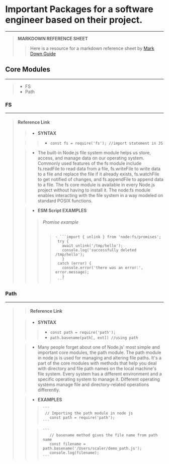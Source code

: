 # Important Packages for a software engineer based on their project.
---
> **MARKDOWN REFERENCE SHEET**
>> Here is a resource for a markdown reference sheet by [Mark Down Guide](https://www.markdownguide.org/basic-syntax/)

## Core Modules
---
>
> - FS
> - Path
  
### **FS**
---
>
> #### Reference Link
>   
>>   - **__SYNTAX__**
>  
>>>  - ```const fs = require('fs'); //import statement in JS ```
>   
>>  - The built-in Node.js file system module helps us store, 
>    access, and manage data on our operating system. Commonly used 
>    features of the fs module include fs.readFile to read data from a 
>    file, fs.writeFile to write data to a file and replace the file if 
>    it already exists, fs.watchFile to get notified of changes, and 
>    fs.appendFile to append data to a file. The fs core module is available 
>    in every Node.js project without having to install it.
>    The node:fs module enables interacting with the file system in a way
>    modeled on standard POSIX functions.
>   
>>   - **__ESM Script EXAMPLES__**
>>>  ###### Promise example
>>>>     - ```import { unlink } from 'node:fs/promises';
>>>>      try {
>>>>        await unlink('/tmp/hello');
>>>>        console.log('successfully deleted /tmp/hello');
>>>>        }
>>>>      catch (error) {
>>>>        console.error('there was an error:', error.message);
>>>>        }
>>>>      ```
   
### **Path**
---
>
>>   #### Reference Link
>>>
>
>>   - **__SYNTAX__**
>>   
>>>   - ```const path = require('path');```
>>>   - ```path.basename(path[, ext]) //using path```
>   
>>   - Many people forget about one of Node.js' most simple and important 
>>    core modules, the path module. The path module in node js is used for 
>>    managing and altering file paths. It's a part of the core modules with 
>>   methods that help you deal with directory and file path names on the local 
>>    machine's file system. Every system has a different environment and a specific 
>>    operating system to manage it. Different operating systems manage file 
>>    and directory-related operations differently.
>   
>>   - **__EXAMPLES__**
>>   
>>>     ```
>>>      // Importing the path module in node js
>>>        const path = require('path');
>>>     ```
>>
>>>     ``` 
>>>        // basename method gives the file name from path name
>>>        const filename = path.basename('/Users/scaler/demo_path.js');
>>>        console.log(filename);
>>>     ```
>>
>
     
